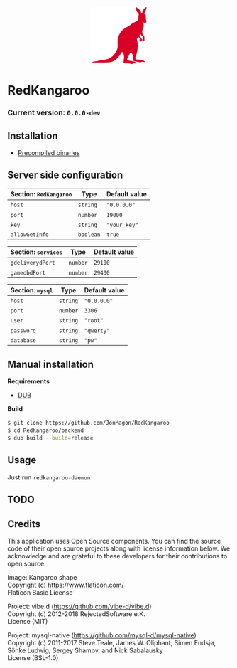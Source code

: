 <p align="center">
   <img src="https://raw.githubusercontent.com/JonMagon/RedKangaroo/master/assets/images/kangaroo-shape.png" width="128" height="128"/>
</p>

# RedKangaroo
### Current version: `0.0.0-dev`

## Installation
* [Precompiled binaries](https://github.com/JonMagon/RedKangaroo/releases)

## Server side configuration
|Section: `RedKangaroo`|Type     |Default value|
|----------------------|---------|-------------|
|`host`                |`string` |`"0.0.0.0"`  |
|`port`                |`number` |`19000`      |
|`key`                 |`string` |`"your_key"` |
|`allowGetInfo`        |`boolean`|`true`       |

|Section: `services`|Type    |Default value|
|-------------------|--------|-------------|
|`gdeliverydPort`   |`number`|`29100`      |
|`gamedbdPort`      |`number`|`29400`      |

|Section: `mysql`|Type    |Default value|
|----------------|--------|-------------|
|`host`          |`string`|`"0.0.0.0"`  |
|`port`          |`number`|`3306`       |
|`user`          |`string`|`"root"`     |
|`password`      |`string`|`"qwerty"`   |
|`database`      |`string`|`"pw"`       |

## Manual installation
**Requirements**
- [DUB](https://github.com/dlang/dub)

**Build**
```bash
$ git clone https://github.com/JonMagon/RedKangaroo
$ cd RedKangaroo/backend
$ dub build --build=release
```

## Usage
Just run `redkangaroo-daemon`

## TODO

## Credits
This application uses Open Source components. You can find the source code of their open source projects along with license information below. We acknowledge and are grateful to these developers for their contributions to open source.

Image: Kangaroo shape  
Copyright (c) https://www.flaticon.com/  
Flaticon Basic License

Project: vibe.d (https://github.com/vibe-d/vibe.d)  
Copyright (c) 2012-2018 RejectedSoftware e.K.  
License (MIT)

Project: mysql-native (https://github.com/mysql-d/mysql-native)  
Copyright (c) 2011-2017 Steve Teale, James W. Oliphant, Simen Endsjø, Sönke Ludwig, Sergey Shamov, and Nick Sabalausky  
License (BSL-1.0)